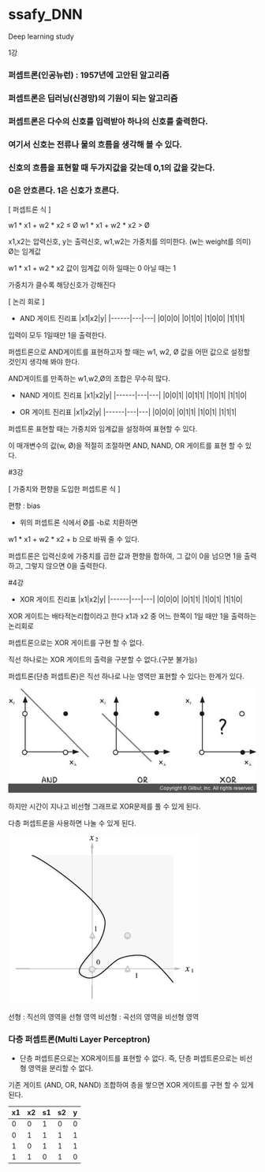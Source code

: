 # ssafy_DNN
Deep learning study

1강

### 퍼셉트론(인공뉴런) : 1957년에 고안된 알고리즘

### 퍼셉트론은 딥러닝(신경망)의 기원이 되는 알고리즘

### 퍼셉트론은 다수의 신호를 입력받아 하나의 신호를 출력한다.

### 여기서 신호는 전류나 물의 흐름을 생각해 볼 수 있다.

### 신호의 흐름을 표현할 때 두가지값을 갖는데 0,1의 값을 갖는다.
### 0은 안흐른다. 1은 신호가 흐른다.

[ 퍼셉트론 식 ]

w1 * x1 + w2 * x2 ≤  Ø
w1 * x1 + w2 * x2  > Ø

x1,x2는 압력신호, y는 출력신호, w1,w2는 가중치를 의미한다.
(w는 weight를 의미) Ø는 임계값

w1 * x1 + w2 * x2 값이 임계값 이하 일때는 0
아닐 때는 1

가중치가 클수록 해당신호가 강해진다

[ 논리 회로 ]
 * AND 게이트 진리표
|x1|x2|y|
|------|---|---|
|0|0|0|
|0|1|0|
|1|0|0|
|1|1|1|

입력이 모두 1일때만 1을 출력한다.

퍼셉트론으로 AND게이트를 표현하고자 할 때는 w1, w2, Ø 값을 어떤 값으로 설정할 것인지 생각해 봐야 한다.

AND게이트를 만족하는 w1,w2,Ø의 조합은 무수히 많다.

 * NAND 게이트 진리표
|x1|x2|y|
|------|---|---|
|0|0|1|
|0|1|1|
|1|0|1|
|1|1|0|

 * OR 게이트 진리표
|x1|x2|y|
|------|---|---|
|0|0|0|
|0|1|1|
|1|0|1|
|1|1|1|

퍼셉트론 표현할 때는 가중치와 임계값을 설정하여 표현할 수 있다.

이 매개변수의 값(w, Ø)을 적절히 조절하면 AND, NAND, OR 게이트를 표현 할 수 있다.



#3강

[ 가중치와 편향을 도입한 퍼셉트론 식 ]

편향 : bias

 * 위의 퍼셉트론 식에서 Ø를 -b로 치환하면

w1 * x1 + w2 * x2 + b  으로 바꿔 줄 수 있다.

퍼셉트론은 입력신호에 가중치를 곱한 값과 편향을 합하여, 그 값이 0을 넘으면 1을 출력하고, 그렇지 않으면 0을 출력한다.


#4강

 * XOR 게이트 진리표
|x1|x2|y|
|------|---|---|
|0|0|0|
|0|1|1|
|1|0|1|
|1|1|0|
 
 XOR 게이트는 배타적논리합이라고 한다
 x1과 x2 중 어느 한쪽이 1일 때만 1을 출력하는 논리회로
 
 퍼셉트론으로는 XOR 게이트를 구현 할 수 없다.
 
 직선 하나로는 XOR 게이트의 출력을 구분할 수 없다.(구분 불가능)
 
 퍼셉트론(단층 퍼셉트론)은 직선 하나로 나눈 영역만 표현할 수 있다는 한계가 있다.
 
 
 ![100](/img/100.jpg)
 
 
 
 하지만 시간이 지나고 비선형 그래프로 XOR문제를 풀 수 있게 된다.
 
 다층 퍼셉트론을 사용하면 나눌 수 있게 된다.
 
 ![101](/img/101.png)
 
 
 
 선형  : 직선의 영역을 선형 영역
 비선형 : 곡선의 영역을 비선형 영역
 
 
 
 
 ### 다층 퍼셉트론(Multi Layer Perceptron)
 
 * 단층 퍼셉트론으로는 XOR게이트를 표현할 수 없다.
   즉, 단층 퍼셉트론으로는 비선형 영역을 분리할 수 없다.
 
 기존 게이트 (AND, OR, NAND) 조합하여 층을 쌓으면 XOR 게이트를 구현 할 수 있게 된다.
 
|x1|x2|s1|s2|y|
|---|---|---|---|---|
|0|0|1|0|0|
|0|1|1|1|1|
|1|0|1|1|1|
|1|1|0|1|0|


 
 
